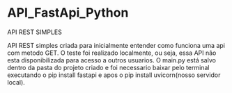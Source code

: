 # API_FastApi_Python
API REST SIMPLES

API REST simples criada para inicialmente entender como funciona uma api com metodo GET.
O teste foi realizado localmente, ou seja, essa API não esta disponibilizada para acesso a outros usuarios.
O main.py está salvo dentro da pasta do projeto criado e foi necessario baixar pelo terminal executando o pip install fastapi e apos o pip install uvicorn(nosso servidor local).
